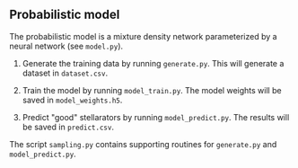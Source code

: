 ## Probabilistic model

The probabilistic model is a mixture density network parameterized by a neural network (see `model.py`).

1. Generate the training data by running `generate.py`. This will generate a dataset in `dataset.csv`.

2. Train the model by running `model_train.py`. The model weights will be saved in `model_weights.h5`.

3. Predict "good" stellarators by running `model_predict.py`. The results will be saved in `predict.csv`.

The script `sampling.py` contains supporting routines for `generate.py` and `model_predict.py`.